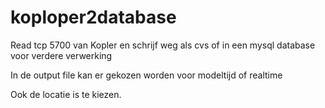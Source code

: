 # koploper2database
Read tcp 5700 van Kopler en schrijf weg als cvs of in een mysql database
voor verdere verwerking

In de output file kan er gekozen worden voor modeltijd of realtime

Ook de locatie is te kiezen.

